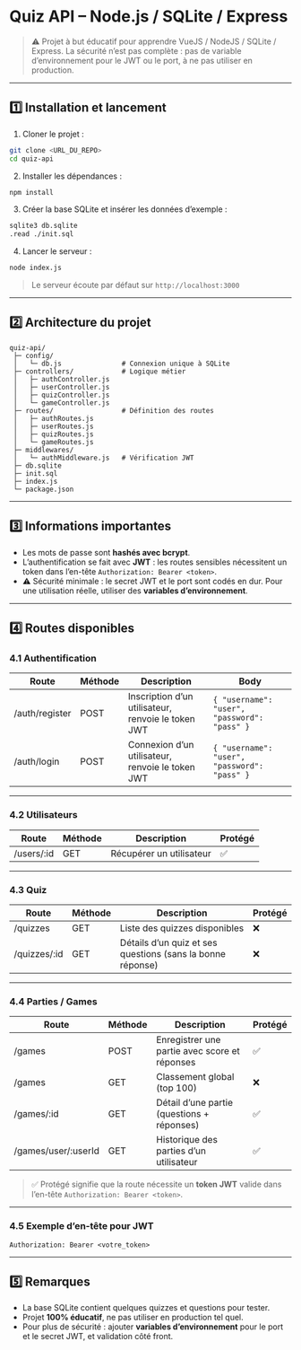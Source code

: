 # Quiz API – Node.js / SQLite / Express

> ⚠️ Projet à but éducatif pour apprendre VueJS / NodeJS / SQLite / Express.
> La sécurité n’est pas complète : pas de variable d’environnement pour le JWT ou le port, à ne pas utiliser en production.

---

## 1️⃣ Installation et lancement

1. Cloner le projet :

```bash
git clone <URL_DU_REPO>
cd quiz-api
```

2. Installer les dépendances :

```bash
npm install
```

3. Créer la base SQLite et insérer les données d’exemple :

```bash
sqlite3 db.sqlite
.read ./init.sql
```

4. Lancer le serveur :

```bash
node index.js
```

> Le serveur écoute par défaut sur `http://localhost:3000`

---

## 2️⃣ Architecture du projet

```
quiz-api/
 ├─ config/
 │   └─ db.js               # Connexion unique à SQLite
 ├─ controllers/            # Logique métier
 │   ├─ authController.js
 │   ├─ userController.js
 │   ├─ quizController.js
 │   └─ gameController.js
 ├─ routes/                 # Définition des routes
 │   ├─ authRoutes.js
 │   ├─ userRoutes.js
 │   ├─ quizRoutes.js
 │   └─ gameRoutes.js
 ├─ middlewares/
 │   └─ authMiddleware.js   # Vérification JWT
 ├─ db.sqlite
 ├─ init.sql
 ├─ index.js
 └─ package.json
```

---

## 3️⃣ Informations importantes

* Les mots de passe sont **hashés avec bcrypt**.
* L’authentification se fait avec **JWT** : les routes sensibles nécessitent un token dans l’en-tête `Authorization: Bearer <token>`.
* ⚠️ Sécurité minimale : le secret JWT et le port sont codés en dur. Pour une utilisation réelle, utiliser des **variables d’environnement**.

---

## 4️⃣ Routes disponibles

### 4.1 Authentification

| Route          | Méthode | Description                                        | Body                                         |
| -------------- | ------- | -------------------------------------------------- | -------------------------------------------- |
| /auth/register | POST    | Inscription d’un utilisateur, renvoie le token JWT | `{ "username": "user", "password": "pass" }` |
| /auth/login    | POST    | Connexion d’un utilisateur, renvoie le token JWT   | `{ "username": "user", "password": "pass" }` |

---

### 4.2 Utilisateurs

| Route             | Méthode | Description                             | Protégé |
| ----------------- | ------- | --------------------------------------- | ------- |
| /users/\:id       | GET     | Récupérer un utilisateur                | ✅       |

---

### 4.3 Quiz

| Route         | Méthode | Description                                                | Protégé |
| ------------- | ------- | ---------------------------------------------------------- | ------- |
| /quizzes      | GET     | Liste des quizzes disponibles                              | ❌       |
| /quizzes/\:id | GET     | Détails d’un quiz et ses questions (sans la bonne réponse) | ❌       |

---

### 4.4 Parties / Games

| Route                | Méthode | Description                                   | Protégé |
| -------------------- | ------- | --------------------------------------------- | ------- |
| /games               | POST    | Enregistrer une partie avec score et réponses | ✅       |
| /games               | GET     | Classement global (top 100)                   | ❌       |
| /games/\:id          | GET     | Détail d’une partie (questions + réponses)    | ✅       |
| /games/user/\:userId | GET     | Historique des parties d’un utilisateur       | ✅       |

> ✅ Protégé signifie que la route nécessite un **token JWT** valide dans l’en-tête `Authorization: Bearer <token>`.

---

### 4.5 Exemple d’en-tête pour JWT

```
Authorization: Bearer <votre_token>
```

---

## 5️⃣ Remarques

* La base SQLite contient quelques quizzes et questions pour tester.
* Projet **100% éducatif**, ne pas utiliser en production tel quel.
* Pour plus de sécurité : ajouter **variables d’environnement** pour le port et le secret JWT, et validation côté front.
